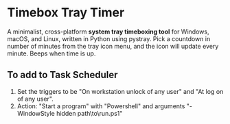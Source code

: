 # Timebox Tray Timer

A minimalist, cross-platform **system tray timeboxing tool** for Windows, macOS, and Linux, written in Python using pystray.
Pick a countdown in number of minutes from the tray icon menu, and the icon will update every minute. Beeps when time is up.


## To add to Task Scheduler

1. Set the triggers to be "On workstation unlock of any user" and "At log on of any user".
2. Action: "Start a program" with "Powershell" and arguments "-WindowStyle hidden path\to\run.ps1"